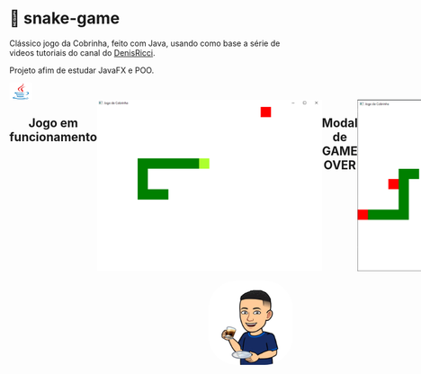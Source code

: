 <h1> 🐍 snake-game </h1>
 
 <p>Clássico jogo da Cobrinha, feito com Java, usando como base a série de videos tutoriais do canal do <a href="https://www.youtube.com/c/DenisRicci" target="_blank">DenisRicci</a>.</p>
 <p>Projeto afim de estudar JavaFX e POO.</p> <img align="center" alt="Java" height="30" width="40" src="https://raw.githubusercontent.com/devicons/devicon/master/icons/java/java-original.svg">

<br>
<div style="display: flex" align="center" >

  <h2>Jogo em funcionamento</h2>
  <img style="width: 400px" src="https://github.com/MatheusFCardoso/snake-game/blob/main/img/preview.png">
  
  <h2>Modal de GAME OVER</h2>
  <img style="width: 400px" src="https://github.com/MatheusFCardoso/snake-game/blob/main/img/preview2.png">
  
</div>

<div style="display: inline_block"><br>
  
  <img align="right" alt="Theu-Avatar" height="150" style="border-radius:50px;" src="https://github.com/MatheusFCardoso/MatheusFCardoso/blob/main/img/coffe-time.png">
  
</div>

